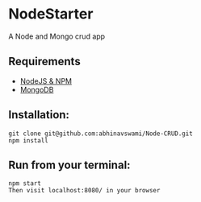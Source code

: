 # NodeStarter
A Node and Mongo crud app

## Requirements

* [NodeJS & NPM](http://nodejs.org/download)
* [MongoDB](http://www.mongodb.org/downloads)

## Installation:

    git clone git@github.com:abhinavswami/Node-CRUD.git
    npm install

## Run from your terminal:
	npm start
	Then visit localhost:8080/ in your browser
